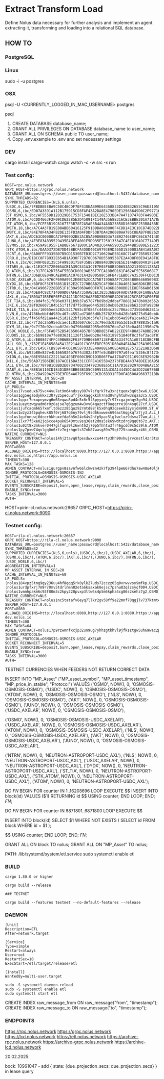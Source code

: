 # Extract Transform Load

Define Nolus data necessary for further analysis and implement an agent extracting it, transforming and loading into a relational SQL database.

## HOW TO

### PostgreSQL

### Linux

sudo -i -u postgres

### OSX

psql -U <CURRENTLY_LOGGED_IN_MAC_USERNAME> postgres

psql

1. CREATE DATABASE database_name;
2. GRANT ALL PRIVILEGES ON DATABASE database_name to user_name;
3. GRANT ALL ON SCHEMA public TO user_name;
4. Copy .env.example to .env and set necessary settings

### DEV

cargo install cargo-watch
cargo watch -c -w src -x run


### Test config:

```
HOST=rpc.nolus.network
GRPC_HOST=https://grpc.nolus.network
DATABASE_URL=postgres://user_name:password@localhost:5432/database_name
SYNC_THREADS=32
SUPPORTED_CURRENCIES=(NLS,6,unls),(USDC,6,ibc/7FBDBEEEBA9C50C4BCDF7BF438EAB99E64360833D240B32655C96E319559E911),(OSMO,6,ibc/ED07A3391A112B175915CD8FAF43A2DA8E4790EDE12566649D0C2F97716B8518),(ST_OSMO,6,ibc/AF5559D128329B6C753F15481BEC26E533B847A471074703FA4903E7E6F61BA1),(ATOM,6,ibc/6CDD4663F2F09CD62285E2D45891FC149A3568E316CE3EBBE201A71A78A69388),(ST_ATOM,6,ibc/FCFF8B19C61677F3B78E2A5AE3B4A34A8D23858D16905F253B8438B3AFD07FF8),(WETH,18,ibc/A7C4A3FB19E88ABE60416125F9189DA680800F4CDD14E3C10C874E022BEFF04C),(WBTC,8,ibc/84E70F4A34FB2DE135FD3A04FDDF53B7DA4206080AA785C8BAB7F8B26299A221),(AKT,6,ibc/ADC63C00000CA75F909D2BE3ACB5A9980BED3A73B92746E0FCE6C67414055459),(JUNO,6,ibc/4F3E83AB35529435E4BFEA001F5D935E7250133347C4E1010A9C77149EF0394C),(EVMOS,18,ibc/A59A9C955F1AB8B76671B00C1A0482C64A6590352944BB5880E5122358F7E1CE),(STK_ATOM,6,ibc/DAAD372DB7DD45BBCFA4DDD40CA9793E9D265D1530083AB41A8A0C53C3EBE865),(SCRT,6,ibc/EA00FFF0335B07B5CD1530B7EB3D2C710620AE5B168C71AFF7B50532D690E107),(CRO,8,ibc/E1BCC0F7B932E654B1A930F72B76C0678D55095387E2A4D8F00E941A8F82EE48),(TIA,6,ibc/6C349F0EB135C5FA99301758F35B87DB88403D690E5E314AB080401FEE4066E5),(STARS,6,ibc/11E3CF372E065ACB1A39C531A3C7E7E03F60B5D0653AD2139D31128ACD2772B5),(Q_ATOM,6,ibc/317FCA2D7554F55BBCD0019AB36F7FEA18B6D161F462AF5E565068C719A29F20),(NTRN,6,ibc/3D6BC6E049CAEB905AC97031A42800588C58FB471EBDC7A3530FFCD0C3DC9E09),(USDC_AXELAR,6,ibc/076CF690A9912E0B7A2CCA75B719D68AF7C20E4B0B6460569B333DDEB19BBBA1),(DYDX,18,ibc/6DF8CF5C976851D152E2C7270B0AB25C4F9D64C0A46513A68D6CBB2662A98DF4),(STRD,6,ibc/04CA9067228BB51F1C39A506DA00DF07E1496D8308DD21E8EF66AD6169FA722B),(INJ,18,ibc/4DE84C92C714009D07AFEA7350AB3EC383536BB0FAAD7AF9C0F1A0BEA169304E),(AXL,6,ibc/1B03A71B8E6F6EF424411DC9326A8E0D25D096E4D2616425CFAF2AF06F0FE717),(ST_TIA,6,ibc/8d4fc51f696e03711b9b37a5787fb89bd2ddbaf788813478b002d552a12f9157),(JKL,6,ibc/28f026607184b151f1f7d7f5d8ae644528550eb05203a28b6233dfa923669876),(MILK_TIA,6,ibc/16065ee5282c5217685c8f084fc44864c25c706ac37356b0d62811d50b96920f),(LVN,6,ibc/4786bebbfdd989c467c4552ad73065d8b2578230b8428b3b9275d540eb04c851),(QSR,6,ibc/ff456fd21aa44251d2122bf19b20c5fe717a1ebd054a59fa1ca4b21742048ca0),(PICA,12,ibc/7f2dc2a595edcaec1c03d607c6dc3c79eddc029a53d16c0788835c1a9aa06306),(DYM,18,ibc/9c7f70e92ccba0f2dc94796b0682955e090676ea7a2f8e0a4611956b79cb4406),(USDC_NOBLE,6,ibc/F5FABF52B54E65064B57BF6DBD8E5FAD22CEE9F4B8A57ADBB20CCD0173AA72A4),(CUDOS,18,ibc/bb9810e7fe8836311126f15be0b20e7463189751840f8c3fef3ac8f87d8ab7c8),(D_ATOM,6,ibc/EB08474FFC49B6BB2F03F7D9B08697138F4DA53347CA1AB718C8BCFBB58C1B2B),(ALL_SOL,9,/762E1E45658845A12E214A91C3C05FDFC5951D60404FAADA225A369A96DCD9A9),(ALL_BTC,8,ibc/E45CFCB959F4F6D1065B7033EE49A88E606E6AD82E75725219B3D68B0FA89987),(OM,6,ibc/b92b80e837e4b1665024b7674d382af07fe5d8d89797a0feaf5356c8f173425c),(XION,6,ibc/B8E95841C22213AC4E3EF000CB9D1D3B06FFAA1784FCE1169C6E92982BCC89B4),(NIL,6,ibc/56AD715B6EBE187ACE16DA331CCFFE41655B42373FBE4A43748DEE16A95EE895),(ALL_ETH,18,ibc/7879B1CBBD2E07347002334792368E65C11A7D1629297D04B6A2155F557E02D4),(BABY,6,ibc/BE816110CD184D1DEE3BB03B1D5C509512A4C0A14445DC4A3D22A67E68ECE212),(D_NTRN,6,ibc/2DA920A297BE3FD54A8793F69CC9CBC6B331FFD0FAB500A96637218BA7D5C64E)
MP_ASSET_INTERVAL_IN_SEC=20
CACHE_INTERVAL_IN_MINUTES=60
LP_POOLS=(nolus17vsedux675vc44yu7et9m64ndxsy907v7sfgrk7tw3xnjtqemx3q6t3xw6,USDC_NOBLE,long,true),(nolus1qg5ega6dykkxc307y25pecuufrjkxkaggkkxh7nad0vhyhtuhw3sqaa3c5,USDC,long,true),(nolus1qqcr7exupnymvg6m63eqwu8pd4n5x6r5t3pyyxdy7r97rcgajmhqy3gn94,USDC_AXELAR,long,false),(nolus1ueytzwqyadm6r0z8ajse7g6gzum4w3vv04qazctf8ugqrrej6n4sq027cf,USDC_NOBLE,long,true),(nolus1jufcaqm6657xmfltdezzz85quz92rmtd88jk5x0hq9zqseem32ysjdm990,ST_ATOM,short,false),(nolus1w2yz345pqheuk85f0rj687q6ny79vlj9sd6kxwwex696act6qgkqfz7jy3,ALL_BTC,short,true),(nolus1qufnnuwj0dcerhkhuxefda6h5m24e64v2hfp9pac5lglwclxz9dsva77wm,ALL_SOL,short,true),(nolus1lxr7f5xe02jq6cce4puk6540mtu9sg36at2dms5sk69wdtzdrg9qq0t67z,AKT,short,true),(nolus1u0zt8x3mkver0447glfupz9lz6wnt62j70p5fhhtu3fr46gcdd9s5dz9l6,ATOM,short,true),(nolus1py7pxw74qvlgq0n6rfz7mjrhgnls37mh87wasg89n75qt725rams8yr46t,OSMO,short,true)
NATIVE_CURRENCY=NLS
TREASURY_CONTRACT=nolus14hj2tavq8fpesdwxxcu44rty3hh90vhujrvcmstl4zr3txmfvw9s0k0puz
SERVER_HOST=127.0.0.1
PORT=8080
ALLOWED_ORIGINS=http://localhost:8080,http://127.0.0.1:8080,https://app-dev.nolus.io,https://app.nolus.io
TIMEOUT=300
MAX_TASKS=128
ADMIN_CONTRACT=nolus1gurgpv8savnfw66lckwzn4zk7fp394lpe667dhu7aw48u40lj6jsqxf8nd
IGNORE_PROTOCOLS=OSMOSIS-OSMOSIS-INJ
INITIAL_PROTOCOL=OSMOSIS-OSMOSIS-USDC_AXELAR
SOCKET_RECONNECT_INTERVAL=5
EVENTS_SUBSCRIBE=deposit,burn,open_lease,repay,claim_rewards,close_position
ENABLE_SYNC=true
TASKS_INTERVAL=3000
AUTH=
```

HOST=pirin-cl.nolus.network:26657
GRPC_HOST=https://pirin-cl.nolus.network:9090

### Testnet config:

```
HOST=rila-cl.nolus.network:26657
GRPC_HOST=https://rila-cl.nolus.network:9090
DATABASE_URL=postgres://user_name:password@localhost:5432/database_name
SYNC_THREADS=32
SUPPORTED_CURRENCIES=(NLS,6,unls),(USDC,6,ibc/),(USDC_AXELAR,6,ibc/),(OSMO,6,ibc/),(ATOM,6,ibc/),(AKT,6,ibc/),(JUNO,6,ibc/),(NTRN,6,ibc/),(USDC_NOBLE,6,ibc/)
AGGREGATION_INTTERVAL=1
MP_ASSET_INTERVAL_IN_SEC=20
CACHE_INTERVAL_IN_MINUTES=60
LP_POOLS=(nolus184vpz5tng9gy236uu4hf8gqq5rk0ylk27uds72cczz05q0vrwvvsy9mfkp,USDC_AXELAR,long),(nolus1urdpfxrj7m9r70mv5tdrlnmn02eta6ksaxak8ejsc7pshu83qlzsyqf004,USDC_AXELAR,long),(nolus1vmmhpakm6c93f80m3c2kpy220pvxp3ltw4s4p5m6kpha4cg86s2sehz7g2,OSMO,short)
NATIVE_CURRENCY=NLS
TREASURY_CONTRACT=nolus1nc5tatafv6eyq7llkr2gv50ff9e22mnf70qgjlv737ktmt4eswrqrr2r7y
SERVER_HOST=127.0.0.1
PORT=8080
ALLOWED_ORIGINS=http://localhost:8080,http://127.0.0.1:8080,https://app-dev.nolus.io
TIMEOUT=300
MAX_TASKS=64
ADMIN_CONTRACT=nolus17p9rzwnnfxcjp32un9ug7yhhzgtkhvl9jfksztgw5uh69wac2pgsmc5xhq
IGNORE_PROTOCOLS=
INITIAL_PROTOCOL=OSMOSIS-OSMOSIS-USDC_AXELAR
SOCKET_RECONNECT_INTERVAL=5
EVENTS_SUBSCRIBE=deposit,burn,open_lease,repay,claim_rewards,close_position
ENABLE_SYNC=true
TASKS_INTERVAL=3000
AUTH=
```

TESTNET CURRENCIES WHEN FEEDERS NOT RETURN CORRECT DATA

INSERT INTO "MP_Asset"
("MP_asset_symbol", "MP_asset_timestamp", "MP_price_in_stable", "Protocol")
VALUES
('OSMO', NOW(), 0, 'OSMOSIS-OSMOSIS-OSMO'),
('USDC', NOW(), 0, 'OSMOSIS-OSMOSIS-OSMO'),
('ATOM', NOW(), 0, 'OSMOSIS-OSMOSIS-OSMO'),
('NLS', NOW(), 0, 'OSMOSIS-OSMOSIS-OSMO'),
('AKT', NOW(), 0, 'OSMOSIS-OSMOSIS-OSMO'),
('JUNO', NOW(), 0, 'OSMOSIS-OSMOSIS-OSMO'),
('USDC_AXELAR', NOW(), 0, 'OSMOSIS-OSMOSIS-OSMO'),

('OSMO', NOW(), 0, 'OSMOSIS-OSMOSIS-USDC_AXELAR'),
('USDC_AXELAR', NOW(), 0, 'OSMOSIS-OSMOSIS-USDC_AXELAR'),
('ATOM', NOW(), 0, 'OSMOSIS-OSMOSIS-USDC_AXELAR'),
('NLS', NOW(), 0, 'OSMOSIS-OSMOSIS-USDC_AXELAR'),
('AKT', NOW(), 0, 'OSMOSIS-OSMOSIS-USDC_AXELAR'),
('JUNO', NOW(), 0, 'OSMOSIS-OSMOSIS-USDC_AXELAR'),

('NTRN', NOW(), 0, 'NEUTRON-ASTROPORT-USDC_AXL'),
('NLS', NOW(), 0, 'NEUTRON-ASTROPORT-USDC_AXL'),
('USDC_AXELAR', NOW(), 0, 'NEUTRON-ASTROPORT-USDC_AXL'),
('DYDX', NOW(), 0, 'NEUTRON-ASTROPORT-USDC_AXL'),
('ST_TIA', NOW(), 0, 'NEUTRON-ASTROPORT-USDC_AXL'),
('STK_ATOM', NOW(), 0, 'NEUTRON-ASTROPORT-USDC_AXL'),
('ATOM', NOW(), 0, 'NEUTRON-ASTROPORT-USDC_AXL');

DO $FN$
BEGIN
FOR counter IN 1..16208696 LOOP
EXECUTE $$ INSERT INTO block(id) VALUES ($1) RETURNING id $$
USING counter;
END LOOP;
END;
$FN$;

DO $FN$
BEGIN
FOR counter IN 6871801..6871800 LOOP
EXECUTE $$ 

INSERT INTO block(id)
SELECT $1
WHERE
NOT EXISTS (
SELECT id FROM block WHERE id = $1
);

$$
USING counter;
END LOOP;
END;
$FN$;

GRANT ALL ON block TO nolus;
GRANT ALL ON "MP_Asset" TO nolus;

PATH: /lib/systemd/system/etl.service
sudo systemctl enable etl

### BUILD

```
cargo 1.80.0 or higher

cargo build --release

### TESTNET

cargo build --features testnet --no-default-features --release
```

### DAEMON

```
[Unit]
Description=ETL
After=network.target

[Service]
Type=simple
Restart=always
User=root
RestartSec=10
ExecStart=/etl/target/release/etl

[Install]
WantedBy=multi-user.target
```

```
sudo -S systemctl daemon-reload
sudo -S systemctl enable etl
sudo systemctl start etl
```

CREATE INDEX raw_message_from ON raw_message("from", "timestamp");
CREATE INDEX raw_message_to ON raw_message("to", "timestamp");

### ENDPOINTS

https://rpc.nolus.network
https://grpc.nolus.network
https://lcd.nolus.network
https://etl.nolus.network
https://archive-rpc.nolus.network
https://archive-grpc.nolus.network
https://archive-lcd.nolus.network

20.02.2025

bock: 10961047 - add { state: {due_projection_secs: due_projection_secs} } in lease query